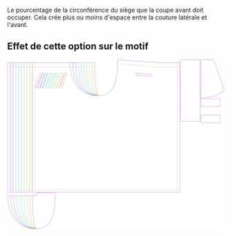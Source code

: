 Le pourcentage de la circonférence du siège que la coupe avant doit occuper. Cela crée plus ou moins d'espace entre la couture latérale et l'avant.



## Effet de cette option sur le motif
![Cette image montre l'effet de cette option en superposant plusieurs variantes qui ont une valeur différente pour cette option](waralee_crotchfront_sample.svg "Effet de cette option sur le motif")